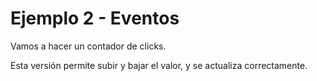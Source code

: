 # Ejemplo 2 - Eventos

Vamos a hacer un contador de clicks.

Esta versión permite subir y bajar el valor, y se actualiza correctamente.
